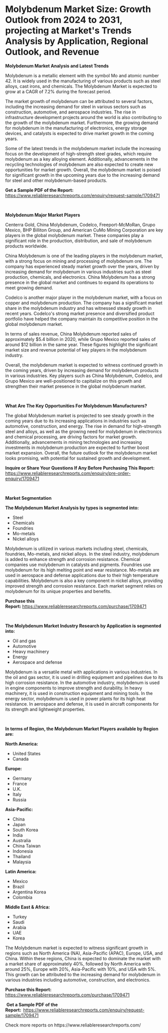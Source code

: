 <p><h1>Molybdenum Market Size: Growth Outlook from 2024 to 2031, projecting at Market's Trends Analysis by Application, Regional Outlook, and Revenue</h1></p><p><strong>Molybdenum Market Analysis and Latest Trends</strong></p>
<p><p>Molybdenum is a metallic element with the symbol Mo and atomic number 42. It is widely used in the manufacturing of various products such as steel alloys, cast irons, and chemicals. The Molybdenum Market is expected to grow at a CAGR of 7.2% during the forecast period. </p><p>The market growth of molybdenum can be attributed to several factors, including the increasing demand for steel in various sectors such as construction, automotive, and aerospace industries. The rise in infrastructure development projects around the world is also contributing to the growth of the molybdenum market. Furthermore, the growing demand for molybdenum in the manufacturing of electronics, energy storage devices, and catalysts is expected to drive market growth in the coming years.</p><p>Some of the latest trends in the molybdenum market include the increasing focus on the development of high-strength steel grades, which require molybdenum as a key alloying element. Additionally, advancements in the recycling technologies of molybdenum are also expected to create new opportunities for market growth. Overall, the molybdenum market is poised for significant growth in the upcoming years due to the increasing demand for steel and other molybdenum-based products.</p></p>
<p><strong>Get a Sample PDF of the Report:&nbsp;</strong> <a href="https://www.reliableresearchreports.com/enquiry/request-sample/1709471">https://www.reliableresearchreports.com/enquiry/request-sample/1709471</a></p>
<p>&nbsp;</p>
<p><strong>Molybdenum Major Market Players</strong></p>
<p><p>Centerra Gold, China Molybdenum, Codelco, Freeport-McMoRan, Grupo Mexico, BHP Billiton Group, and American CuMo Mining Corporation are key players in the global molybdenum market. These companies play a significant role in the production, distribution, and sale of molybdenum products worldwide.</p><p>China Molybdenum is one of the leading players in the molybdenum market, with a strong focus on mining and processing of molybdenum ore. The company has experienced steady market growth over the years, driven by increasing demand for molybdenum in various industries such as steel production, chemicals, and electronics. China Molybdenum has a strong presence in the global market and continues to expand its operations to meet growing demand.</p><p>Codelco is another major player in the molybdenum market, with a focus on copper and molybdenum production. The company has a significant market share in the molybdenum industry and has witnessed steady growth in recent years. Codelco's strong market presence and diversified product portfolio have helped the company maintain its competitive position in the global molybdenum market.</p><p>In terms of sales revenue, China Molybdenum reported sales of approximately $5.4 billion in 2020, while Grupo Mexico reported sales of around $12 billion in the same year. These figures highlight the significant market size and revenue potential of key players in the molybdenum industry.</p><p>Overall, the molybdenum market is expected to witness continued growth in the coming years, driven by increasing demand for molybdenum products in various industries. Key players such as China Molybdenum, Codelco, and Grupo Mexico are well-positioned to capitalize on this growth and strengthen their market presence in the global molybdenum market.</p></p>
<p>&nbsp;</p>
<p><strong>What Are The Key Opportunities For Molybdenum Manufacturers?</strong></p>
<p><p>The global Molybdenum market is projected to see steady growth in the coming years due to its increasing applications in industries such as automotive, construction, and energy. The rise in demand for high-strength steel and alloys, as well as the growing need for molybdenum in electronics and chemical processing, are driving factors for market growth. Additionally, advancements in mining technologies and increasing investments in molybdenum production are expected to further boost market expansion. Overall, the future outlook for the molybdenum market looks promising, with potential for sustained growth and development.</p></p>
<p><strong>Inquire or Share Your Questions If Any Before Purchasing This Report:</strong> <a href="https://www.reliableresearchreports.com/enquiry/pre-order-enquiry/1709471">https://www.reliableresearchreports.com/enquiry/pre-order-enquiry/1709471</a></p>
<p>&nbsp;</p>
<p><strong>Market Segmentation</strong></p>
<p><strong>The Molybdenum Market Analysis by types is segmented into:</strong></p>
<p><ul><li>Steel</li><li>Chemicals</li><li>Foundries</li><li>Mo-metals</li><li>Nickel alloys</li></ul></p>
<p><p>Molybdenum is utilized in various markets including steel, chemicals, foundries, Mo-metals, and nickel alloys. In the steel industry, molybdenum is added to enhance strength and corrosion resistance. Chemical companies use molybdenum in catalysts and pigments. Foundries use molybdenum for its high melting point and wear resistance. Mo-metals are used in aerospace and defense applications due to their high temperature capabilities. Molybdenum is also a key component in nickel alloys, providing improved strength and corrosion resistance. Each market segment relies on molybdenum for its unique properties and benefits.</p></p>
<p><strong>Purchase this Report:&nbsp;</strong><a href="https://www.reliableresearchreports.com/purchase/1709471">https://www.reliableresearchreports.com/purchase/1709471</a></p>
<p>&nbsp;</p>
<p><strong>The Molybdenum Market Industry Research by Application is segmented into:</strong></p>
<p><ul><li>Oil and gas</li><li>Automotive</li><li>Heavy machinery</li><li>Energy</li><li>Aerospace and defense</li></ul></p>
<p><p>Molybdenum is a versatile metal with applications in various industries. In the oil and gas sector, it is used in drilling equipment and pipelines due to its high corrosion resistance. In the automotive industry, molybdenum is used in engine components to improve strength and durability. In heavy machinery, it is used in construction equipment and mining tools. In the energy sector, molybdenum is used in power plants for its high heat resistance. In aerospace and defense, it is used in aircraft components for its strength and lightweight properties.</p></p>
<p>&nbsp;</p>
<p><strong>In terms of Region, the Molybdenum Market Players available by Region are:</strong></p>
<p>
    <p> <strong> North America: </strong>
        <ul>
            <li>United States</li>
            <li>Canada</li>
        </ul>
        </p> 
    <p> <strong> Europe: </strong>
        <ul>
            <li>Germany</li>
            <li>France</li>
            <li>U.K.</li>
            <li>Italy</li>
            <li>Russia</li>
        </ul>
        </p> 
    <p> <strong> Asia-Pacific: </strong>
        <ul>
            <li>China</li>
            <li>Japan</li>
            <li>South Korea</li>
            <li>India</li>
            <li>Australia</li>
            <li>China Taiwan</li>
            <li>Indonesia</li>
            <li>Thailand</li>
            <li>Malaysia</li>
        </ul>
        </p> 
    <p> <strong> Latin America: </strong>
        <ul>
            <li>Mexico</li>
            <li>Brazil</li>
            <li>Argentina Korea</li>
            <li>Colombia</li>
        </ul>
        </p> 
    <p> <strong> Middle East & Africa: </strong>
        <ul>
            <li>Turkey</li>
            <li>Saudi</li>
            <li>Arabia</li>
            <li>UAE</li>
            <li>Korea</li>
        </ul>
    </p>
    </p>
<p><p>The Molybdenum market is expected to witness significant growth in regions such as North America (NA), Asia-Pacific (APAC), Europe, USA, and China. Within these regions, China is expected to dominate the market with a market share of approximately 40%, followed by North America with around 25%, Europe with 20%, Asia-Pacific with 10%, and USA with 5%. This growth can be attributed to the increasing demand for molybdenum in various industries including automotive, construction, and electronics.</p></p>
<p><strong>Purchase this Report: </strong><a href="https://www.reliableresearchreports.com/purchase/1709471">https://www.reliableresearchreports.com/purchase/1709471</a></p>
<p>&nbsp;<strong>Get a Sample PDF of the Report:&nbsp;&nbsp;</strong><a href="https://www.reliableresearchreports.com/enquiry/request-sample/1709471">https://www.reliableresearchreports.com/enquiry/request-sample/1709471</a></p>
<p><strong></strong></p>
<p>Check more reports on https://www.reliableresearchreports.com/</p>